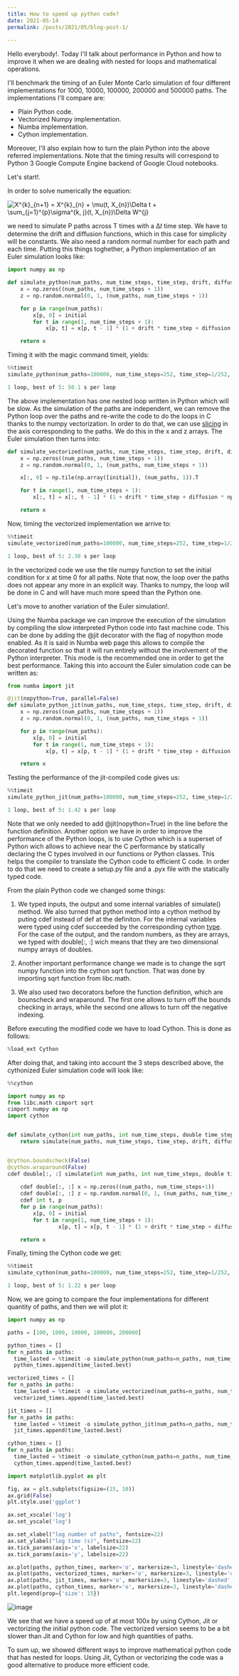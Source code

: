 ```yaml
---
title: How to speed up python code?
date: 2021-05-14
permalink: /posts/2021/05/blog-post-1/
 
---
```


Hello everybody!. Today I'll talk about performance in Python and how to improve it when we are dealing with nested for loops and mathematical operations. 

I'll benchmark the timing of an Euler Monte Carlo simulation of four different implementations for 1000, 10000, 100000, 200000 and 500000 paths. The implementations I'll compare are: 

- Plain Python code.
- Vectorized Numpy implementation.
- Numba implementation.
- Cython implementation. 

Moreover, I'll also explain how to turn the plain Python into the above referred implementations. Note that the timing results will correspond to Python 3 Google Compute Engine backend of Google Cloud notebooks. 

Let's start!.

In order to solve numerically the equation:

<img src="https://latex.codecogs.com/gif.latex?X^{k}_{n&plus;1}&space;=&space;X^{k}_{n}&space;&plus;&space;\mu(t,&space;X_{n})\Delta&space;t&space;&plus;&space;\sum_{j=1}^{p}\sigma^{k,&space;j}(t,&space;X_{n})\Delta&space;W^{j}" title="X^{k}_{n+1} = X^{k}_{n} + \mu(t, X_{n})\Delta t + \sum_{j=1}^{p}\sigma^{k, j}(t, X_{n})\Delta W^{j}" /> 

we need to simulate P paths across T times with a Δ𝑡
time step. We have to determine the drift and diffusion functions, which in this case for simplicity will be constants. We also need a random normal number for each path and each time. Putting this things toghether, a Python implementation of an Euler simulation looks like:

```python
import numpy as np

def simulate_python(num_paths, num_time_steps, time_step, drift, diffusion, initial):
    x = np.zeros((num_paths, num_time_steps + 1))
    z = np.random.normal(0, 1, (num_paths, num_time_steps + 1))

    for p in range(num_paths):
        x[p, 0] = initial
        for t in range(1, num_time_steps + 1):
            x[p, t] = x[p, t - 1] * (1 + drift * time_step + diffusion * np.sqrt(time_step) * z[p, t])

    return x
```

Timing it with the magic command timeit, yields:

```python
%%timeit
simulate_python(num_paths=100000, num_time_steps=252, time_step=1/252, drift=1.0, diffusion=1.0, initial=0.5)

1 loop, best of 5: 50.1 s per loop
```


The above implementation has one nested loop written in Python which will be slow. As the simulation of the paths are independent, we can remove the Python loop over the paths and re-write the code to do the loops in C thanks to the numpy vectorization. In order to do that, we can use [slicing](https://docs.scipy.org/doc/numpy-1.13.0/reference/arrays.indexing.html) in the axis corresponding to the paths. We do this in the x and z arrays. The Euler simulation then turns into:

```python
def simulate_vectorized(num_paths, num_time_steps, time_step, drift, diffusion, initial):
    x = np.zeros((num_paths, num_time_steps + 1))
    z = np.random.normal(0, 1, (num_paths, num_time_steps + 1))

    x[:, 0] = np.tile(np.array([initial]), (num_paths, 1)).T

    for t in range(1, num_time_steps + 1):
        x[:, t] = x[:, t - 1] * (1 + drift * time_step + diffusion * np.sqrt(time_step) * z[:, t - 1])

    return x
```
Now, timing the vectorized implementation we arrive to:

```python
%%timeit
simulate_vectorized(num_paths=100000, num_time_steps=252, time_step=1/252, drift=1.0, diffusion=1.0, initial=0.5)

1 loop, best of 5: 2.38 s per loop

```

In the vectorized code we use the tile numpy function to set the initial condition for x at time 0 for all paths. Note that now, the loop over the paths does not appear any more in an explicit way. Thanks to numpy, the loop will be done in C and will have much more speed than the Python one.

Let's move to another variation of the Euler simulation!. 

Using the Numba package we can improve the execution of the simulation by compiling the slow interpreted Python code into fast machine code. This can be done by adding the @jit decorator with the flag of nopython mode enabled. As it is said in Numba web page this allows to compile the decorated function so that it will run entirely without the involvement of the Python interpreter. This mode is the recommended one in order to get the best performance. Taking this into account the Euler simulation code can be written as:

```python
from numba import jit 

@jit(nopython=True, parallel=False)
def simulate_python_jit(num_paths, num_time_steps, time_step, drift, diffusion, initial):
    x = np.zeros((num_paths, num_time_steps + 1))
    z = np.random.normal(0, 1, (num_paths, num_time_steps + 1))

    for p in range(num_paths):
        x[p, 0] = initial
        for t in range(1, num_time_steps + 1):
            x[p, t] = x[p, t - 1] * (1 + drift * time_step + diffusion * np.sqrt(time_step) * z[p, t])

    return x
```
Testing the performance of the jit-compiled code gives us:

```python
%%timeit
simulate_python_jit(num_paths=100000, num_time_steps=252, time_step=1/252, drift=1.0, diffusion=1.0, initial=0.5)

1 loop, best of 5: 1.42 s per loop

```

Note that we only needed to add @jit(nopython=True) in the line before the function definition. 
Another option we have in order to improve the performance of the Python loops, is to use Cython which is a superset of Python wich allows to achieve near the C performance by statically declaring the C types involved in our functions or Python classes. This helps the compiler to translate the Cython code to efficient C code. In order to do that we need to create a setup.py file and a .pyx file with the statically typed code. 

From the plain Python code we changed some things:

1) We typed inputs, the output and some internal variables of simulate() method. We also turned that python method  into a cython method by puting cdef instead of def at the definiton. 
For the internal variables were typed using cdef succeeded by the corresponding cython [type](https://cython.readthedocs.io/en/latest/src/userguide/language_basics.html). For the case of the output, and the random numbers, as they are arrays, we typed with double[:, :] wich means that they are two dimensional numpy arrays of doubles. 

2) Another important performance change we made is to change the sqrt numpy function into the cython sqrt function. That was done by importing sqrt function from libc.math.


3) We also used two decorators before the function definition, which are bounscheck and wraparound. The first one allows to turn off the bounds checking in arrays, while the second one allows to turn off the negative indexing.


Before executing the modified code we have to load Cython. This is done as follows:

```python
%load_ext Cython
```
After doing that, and taking into account the 3 steps described above, the cythonized Euler simulation code will look like:

```python
%%cython

import numpy as np
from libc.math cimport sqrt
cimport numpy as np
import cython


def simulate_cython(int num_paths, int num_time_steps, double time_step, double drift, double diffusion, double initial):
    return simulate(num_paths, num_time_steps, time_step, drift, diffusion, initial)


@cython.boundscheck(False)
@cython.wraparound(False)
cdef double[:, :] simulate(int num_paths, int num_time_steps, double time_step, double drift, double diffusion, double initial):
    
    cdef double[:, :] x = np.zeros((num_paths, num_time_steps+1))
    cdef double[:, :] z = np.random.normal(0, 1, (num_paths, num_time_steps+1))
    cdef int t, p
    for p in range(num_paths):
        x[p, 0] = initial
        for t in range(1, num_time_steps + 1):
                x[p, t] = x[p, t - 1] * (1 + drift * time_step + diffusion * sqrt(time_step) * z[p, t])

    return x

```
Finally, timing the Cython code we get:

```python
%%timeit
simulate_cython(num_paths=100000, num_time_steps=252, time_step=1/252, drift=1.0, diffusion=1.0, initial=0.5)

1 loop, best of 5: 1.22 s per loop

```


Now, we are going to compare the four implementations for different quantity of paths, and then we will plot it:

```python
import numpy as np

paths = [100, 1000, 10000, 100000, 200000]

python_times = []
for n_paths in paths:
  time_lasted = %timeit -o simulate_python(num_paths=n_paths, num_time_steps=252, time_step=1/252, drift=1.0, diffusion=1.0, initial=0.5)
  python_times.append(time_lasted.best)

vectorized_times = []
for n_paths in paths:
  time_lasted = %timeit -o simulate_vectorized(num_paths=n_paths, num_time_steps=252, time_step=1/252, drift=1.0, diffusion=1.0, initial=0.5)
  vectorized_times.append(time_lasted.best)

jit_times = []
for n_paths in paths:
  time_lasted = %timeit -o simulate_python_jit(num_paths=n_paths, num_time_steps=252, time_step=1/252, drift=1.0, diffusion=1.0, initial=0.5)
  jit_times.append(time_lasted.best)

cython_times = []
for n_paths in paths:
  time_lasted = %timeit -o simulate_cython(num_paths=n_paths, num_time_steps=252, time_step=1/252, drift=1.0, diffusion=1.0, initial=0.5)
  cython_times.append(time_lasted.best)
```

```python
import matplotlib.pyplot as plt

fig, ax = plt.subplots(figsize=(15, 10))
ax.grid(False)
plt.style.use('ggplot')

ax.set_xscale('log')
ax.set_yscale('log')

ax.set_xlabel("log number of paths", fontsize=22)
ax.set_ylabel("log time (s)", fontsize=22)
ax.tick_params(axis='x', labelsize=22)
ax.tick_params(axis='y', labelsize=22)

ax.plot(paths, python_times, marker='o', markersize=3, linestyle='dashed', linewidth=1.4, label='Python')
ax.plot(paths, vectorized_times, marker='o', markersize=3, linestyle='dashed', linewidth=1.4, label='Vectorized')
ax.plot(paths, jit_times, marker='o', markersize=3, linestyle='dashed', linewidth=1.4, label='Jit')
ax.plot(paths, cython_times, marker='o', markersize=3, linestyle='dashed', linewidth=1.4, label='Cython')
plt.legend(prop={'size': 15})
```

![image](https://user-images.githubusercontent.com/29048170/123565616-ec53a080-d793-11eb-8832-c89a4eb8130a.png)

We see that we have a speed up of at most 100x by using Cython, Jit or vectorizing the initial python code. The vectorized version seems to be a bit slower than Jit and Cython for low and high quantities of paths.

To sum up, we showed different ways to improve mathematical python code that has nested for loops. Using Jit, Cython or vectorizing the code was a good alternative to produce more efficient code.
